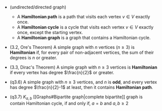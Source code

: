 - (undirected/directed graph)
	- A **Hamiltonian path** is a path that visits each vertex $v\in V$ exactly once. 
	- A **Hamiltonian cycle** is a cycle that visits each vertex $v\in V$ exactly once, except the starting vertex.
	- A **Hamiltonian graph** is a graph that contains a Hamiltonian cycle.

- (3.2, Ore's Theorem) A simple graph with $n$ vertices ($n\geq 3$) is **Hamiltonian** if, for every pair of non-adjacent vertices, the sum of their degrees is $n$ or greater.
- (3.3, Dirac's Theorem) A simple graph with $n\geq 3$ vertices is **Hamiltonian** if every vertex has degree $\frac{n}{2}$ or greater.
- (q3.6) A simple graph with $n\geq 3$ vertices, and $n$ is **odd**, and every vertex has degree $\frac{n}{2}-1$ at least, then it contains **Hamiltonian path**.
- (q3.7) $K_{a,b}$ [[Graphs#Bipartite graph|complete bipartite]] graph is contain Hamiltonian cycle, if and only if, $a=b$ and $a,b\geq{2}$


